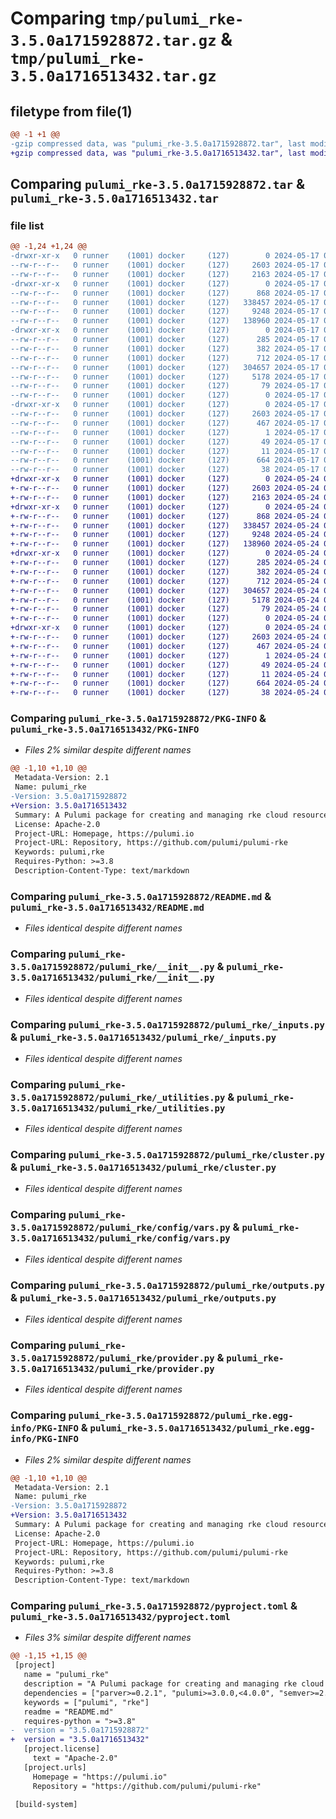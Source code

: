 # Comparing `tmp/pulumi_rke-3.5.0a1715928872.tar.gz` & `tmp/pulumi_rke-3.5.0a1716513432.tar.gz`

## filetype from file(1)

```diff
@@ -1 +1 @@
-gzip compressed data, was "pulumi_rke-3.5.0a1715928872.tar", last modified: Fri May 17 07:01:18 2024, max compression
+gzip compressed data, was "pulumi_rke-3.5.0a1716513432.tar", last modified: Fri May 24 01:22:28 2024, max compression
```

## Comparing `pulumi_rke-3.5.0a1715928872.tar` & `pulumi_rke-3.5.0a1716513432.tar`

### file list

```diff
@@ -1,24 +1,24 @@
-drwxr-xr-x   0 runner    (1001) docker     (127)        0 2024-05-17 07:01:18.832403 pulumi_rke-3.5.0a1715928872/
--rw-r--r--   0 runner    (1001) docker     (127)     2603 2024-05-17 07:01:18.832403 pulumi_rke-3.5.0a1715928872/PKG-INFO
--rw-r--r--   0 runner    (1001) docker     (127)     2163 2024-05-17 07:01:12.000000 pulumi_rke-3.5.0a1715928872/README.md
-drwxr-xr-x   0 runner    (1001) docker     (127)        0 2024-05-17 07:01:18.828403 pulumi_rke-3.5.0a1715928872/pulumi_rke/
--rw-r--r--   0 runner    (1001) docker     (127)      868 2024-05-17 07:01:12.000000 pulumi_rke-3.5.0a1715928872/pulumi_rke/__init__.py
--rw-r--r--   0 runner    (1001) docker     (127)   338457 2024-05-17 07:01:12.000000 pulumi_rke-3.5.0a1715928872/pulumi_rke/_inputs.py
--rw-r--r--   0 runner    (1001) docker     (127)     9248 2024-05-17 07:01:12.000000 pulumi_rke-3.5.0a1715928872/pulumi_rke/_utilities.py
--rw-r--r--   0 runner    (1001) docker     (127)   138960 2024-05-17 07:01:12.000000 pulumi_rke-3.5.0a1715928872/pulumi_rke/cluster.py
-drwxr-xr-x   0 runner    (1001) docker     (127)        0 2024-05-17 07:01:18.832403 pulumi_rke-3.5.0a1715928872/pulumi_rke/config/
--rw-r--r--   0 runner    (1001) docker     (127)      285 2024-05-17 07:01:12.000000 pulumi_rke-3.5.0a1715928872/pulumi_rke/config/__init__.py
--rw-r--r--   0 runner    (1001) docker     (127)      382 2024-05-17 07:01:12.000000 pulumi_rke-3.5.0a1715928872/pulumi_rke/config/__init__.pyi
--rw-r--r--   0 runner    (1001) docker     (127)      712 2024-05-17 07:01:12.000000 pulumi_rke-3.5.0a1715928872/pulumi_rke/config/vars.py
--rw-r--r--   0 runner    (1001) docker     (127)   304657 2024-05-17 07:01:12.000000 pulumi_rke-3.5.0a1715928872/pulumi_rke/outputs.py
--rw-r--r--   0 runner    (1001) docker     (127)     5178 2024-05-17 07:01:12.000000 pulumi_rke-3.5.0a1715928872/pulumi_rke/provider.py
--rw-r--r--   0 runner    (1001) docker     (127)       79 2024-05-17 07:01:12.000000 pulumi_rke-3.5.0a1715928872/pulumi_rke/pulumi-plugin.json
--rw-r--r--   0 runner    (1001) docker     (127)        0 2024-05-17 07:01:12.000000 pulumi_rke-3.5.0a1715928872/pulumi_rke/py.typed
-drwxr-xr-x   0 runner    (1001) docker     (127)        0 2024-05-17 07:01:18.832403 pulumi_rke-3.5.0a1715928872/pulumi_rke.egg-info/
--rw-r--r--   0 runner    (1001) docker     (127)     2603 2024-05-17 07:01:18.000000 pulumi_rke-3.5.0a1715928872/pulumi_rke.egg-info/PKG-INFO
--rw-r--r--   0 runner    (1001) docker     (127)      467 2024-05-17 07:01:18.000000 pulumi_rke-3.5.0a1715928872/pulumi_rke.egg-info/SOURCES.txt
--rw-r--r--   0 runner    (1001) docker     (127)        1 2024-05-17 07:01:18.000000 pulumi_rke-3.5.0a1715928872/pulumi_rke.egg-info/dependency_links.txt
--rw-r--r--   0 runner    (1001) docker     (127)       49 2024-05-17 07:01:18.000000 pulumi_rke-3.5.0a1715928872/pulumi_rke.egg-info/requires.txt
--rw-r--r--   0 runner    (1001) docker     (127)       11 2024-05-17 07:01:18.000000 pulumi_rke-3.5.0a1715928872/pulumi_rke.egg-info/top_level.txt
--rw-r--r--   0 runner    (1001) docker     (127)      664 2024-05-17 07:01:12.000000 pulumi_rke-3.5.0a1715928872/pyproject.toml
--rw-r--r--   0 runner    (1001) docker     (127)       38 2024-05-17 07:01:18.832403 pulumi_rke-3.5.0a1715928872/setup.cfg
+drwxr-xr-x   0 runner    (1001) docker     (127)        0 2024-05-24 01:22:28.874735 pulumi_rke-3.5.0a1716513432/
+-rw-r--r--   0 runner    (1001) docker     (127)     2603 2024-05-24 01:22:28.874735 pulumi_rke-3.5.0a1716513432/PKG-INFO
+-rw-r--r--   0 runner    (1001) docker     (127)     2163 2024-05-24 01:22:22.000000 pulumi_rke-3.5.0a1716513432/README.md
+drwxr-xr-x   0 runner    (1001) docker     (127)        0 2024-05-24 01:22:28.874735 pulumi_rke-3.5.0a1716513432/pulumi_rke/
+-rw-r--r--   0 runner    (1001) docker     (127)      868 2024-05-24 01:22:22.000000 pulumi_rke-3.5.0a1716513432/pulumi_rke/__init__.py
+-rw-r--r--   0 runner    (1001) docker     (127)   338457 2024-05-24 01:22:22.000000 pulumi_rke-3.5.0a1716513432/pulumi_rke/_inputs.py
+-rw-r--r--   0 runner    (1001) docker     (127)     9248 2024-05-24 01:22:22.000000 pulumi_rke-3.5.0a1716513432/pulumi_rke/_utilities.py
+-rw-r--r--   0 runner    (1001) docker     (127)   138960 2024-05-24 01:22:22.000000 pulumi_rke-3.5.0a1716513432/pulumi_rke/cluster.py
+drwxr-xr-x   0 runner    (1001) docker     (127)        0 2024-05-24 01:22:28.874735 pulumi_rke-3.5.0a1716513432/pulumi_rke/config/
+-rw-r--r--   0 runner    (1001) docker     (127)      285 2024-05-24 01:22:22.000000 pulumi_rke-3.5.0a1716513432/pulumi_rke/config/__init__.py
+-rw-r--r--   0 runner    (1001) docker     (127)      382 2024-05-24 01:22:22.000000 pulumi_rke-3.5.0a1716513432/pulumi_rke/config/__init__.pyi
+-rw-r--r--   0 runner    (1001) docker     (127)      712 2024-05-24 01:22:22.000000 pulumi_rke-3.5.0a1716513432/pulumi_rke/config/vars.py
+-rw-r--r--   0 runner    (1001) docker     (127)   304657 2024-05-24 01:22:22.000000 pulumi_rke-3.5.0a1716513432/pulumi_rke/outputs.py
+-rw-r--r--   0 runner    (1001) docker     (127)     5178 2024-05-24 01:22:22.000000 pulumi_rke-3.5.0a1716513432/pulumi_rke/provider.py
+-rw-r--r--   0 runner    (1001) docker     (127)       79 2024-05-24 01:22:22.000000 pulumi_rke-3.5.0a1716513432/pulumi_rke/pulumi-plugin.json
+-rw-r--r--   0 runner    (1001) docker     (127)        0 2024-05-24 01:22:22.000000 pulumi_rke-3.5.0a1716513432/pulumi_rke/py.typed
+drwxr-xr-x   0 runner    (1001) docker     (127)        0 2024-05-24 01:22:28.874735 pulumi_rke-3.5.0a1716513432/pulumi_rke.egg-info/
+-rw-r--r--   0 runner    (1001) docker     (127)     2603 2024-05-24 01:22:28.000000 pulumi_rke-3.5.0a1716513432/pulumi_rke.egg-info/PKG-INFO
+-rw-r--r--   0 runner    (1001) docker     (127)      467 2024-05-24 01:22:28.000000 pulumi_rke-3.5.0a1716513432/pulumi_rke.egg-info/SOURCES.txt
+-rw-r--r--   0 runner    (1001) docker     (127)        1 2024-05-24 01:22:28.000000 pulumi_rke-3.5.0a1716513432/pulumi_rke.egg-info/dependency_links.txt
+-rw-r--r--   0 runner    (1001) docker     (127)       49 2024-05-24 01:22:28.000000 pulumi_rke-3.5.0a1716513432/pulumi_rke.egg-info/requires.txt
+-rw-r--r--   0 runner    (1001) docker     (127)       11 2024-05-24 01:22:28.000000 pulumi_rke-3.5.0a1716513432/pulumi_rke.egg-info/top_level.txt
+-rw-r--r--   0 runner    (1001) docker     (127)      664 2024-05-24 01:22:22.000000 pulumi_rke-3.5.0a1716513432/pyproject.toml
+-rw-r--r--   0 runner    (1001) docker     (127)       38 2024-05-24 01:22:28.874735 pulumi_rke-3.5.0a1716513432/setup.cfg
```

### Comparing `pulumi_rke-3.5.0a1715928872/PKG-INFO` & `pulumi_rke-3.5.0a1716513432/PKG-INFO`

 * *Files 2% similar despite different names*

```diff
@@ -1,10 +1,10 @@
 Metadata-Version: 2.1
 Name: pulumi_rke
-Version: 3.5.0a1715928872
+Version: 3.5.0a1716513432
 Summary: A Pulumi package for creating and managing rke cloud resources.
 License: Apache-2.0
 Project-URL: Homepage, https://pulumi.io
 Project-URL: Repository, https://github.com/pulumi/pulumi-rke
 Keywords: pulumi,rke
 Requires-Python: >=3.8
 Description-Content-Type: text/markdown
```

### Comparing `pulumi_rke-3.5.0a1715928872/README.md` & `pulumi_rke-3.5.0a1716513432/README.md`

 * *Files identical despite different names*

### Comparing `pulumi_rke-3.5.0a1715928872/pulumi_rke/__init__.py` & `pulumi_rke-3.5.0a1716513432/pulumi_rke/__init__.py`

 * *Files identical despite different names*

### Comparing `pulumi_rke-3.5.0a1715928872/pulumi_rke/_inputs.py` & `pulumi_rke-3.5.0a1716513432/pulumi_rke/_inputs.py`

 * *Files identical despite different names*

### Comparing `pulumi_rke-3.5.0a1715928872/pulumi_rke/_utilities.py` & `pulumi_rke-3.5.0a1716513432/pulumi_rke/_utilities.py`

 * *Files identical despite different names*

### Comparing `pulumi_rke-3.5.0a1715928872/pulumi_rke/cluster.py` & `pulumi_rke-3.5.0a1716513432/pulumi_rke/cluster.py`

 * *Files identical despite different names*

### Comparing `pulumi_rke-3.5.0a1715928872/pulumi_rke/config/vars.py` & `pulumi_rke-3.5.0a1716513432/pulumi_rke/config/vars.py`

 * *Files identical despite different names*

### Comparing `pulumi_rke-3.5.0a1715928872/pulumi_rke/outputs.py` & `pulumi_rke-3.5.0a1716513432/pulumi_rke/outputs.py`

 * *Files identical despite different names*

### Comparing `pulumi_rke-3.5.0a1715928872/pulumi_rke/provider.py` & `pulumi_rke-3.5.0a1716513432/pulumi_rke/provider.py`

 * *Files identical despite different names*

### Comparing `pulumi_rke-3.5.0a1715928872/pulumi_rke.egg-info/PKG-INFO` & `pulumi_rke-3.5.0a1716513432/pulumi_rke.egg-info/PKG-INFO`

 * *Files 2% similar despite different names*

```diff
@@ -1,10 +1,10 @@
 Metadata-Version: 2.1
 Name: pulumi_rke
-Version: 3.5.0a1715928872
+Version: 3.5.0a1716513432
 Summary: A Pulumi package for creating and managing rke cloud resources.
 License: Apache-2.0
 Project-URL: Homepage, https://pulumi.io
 Project-URL: Repository, https://github.com/pulumi/pulumi-rke
 Keywords: pulumi,rke
 Requires-Python: >=3.8
 Description-Content-Type: text/markdown
```

### Comparing `pulumi_rke-3.5.0a1715928872/pyproject.toml` & `pulumi_rke-3.5.0a1716513432/pyproject.toml`

 * *Files 3% similar despite different names*

```diff
@@ -1,15 +1,15 @@
 [project]
   name = "pulumi_rke"
   description = "A Pulumi package for creating and managing rke cloud resources."
   dependencies = ["parver>=0.2.1", "pulumi>=3.0.0,<4.0.0", "semver>=2.8.1"]
   keywords = ["pulumi", "rke"]
   readme = "README.md"
   requires-python = ">=3.8"
-  version = "3.5.0a1715928872"
+  version = "3.5.0a1716513432"
   [project.license]
     text = "Apache-2.0"
   [project.urls]
     Homepage = "https://pulumi.io"
     Repository = "https://github.com/pulumi/pulumi-rke"
 
 [build-system]
```

